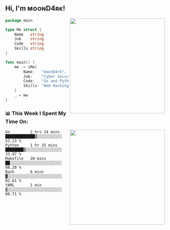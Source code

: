 <h2> Hi, I'm ᴍᴏᴏɴD4ʀᴋ!</h2>
<img align='right' src="https://github-readme-stats.vercel.app/api?username=moond4rk&show_icons=true&theme=radical" width="300">


```go
package main

type Me struct {
	Name   string
	Job    string
	Code   string
	Skills string
}

func main() {
	me := &Me{
		Name:   "moonD4rk",
		Job:    "Cyber Security Engineer",
		Code:   "Go and Python and Others",
		Skills: "Web Hacking ^o^",
	}
	_ = me
}
```



<h3>📊 This Week I Spent My Time On:</h3>
<img align='right' src="https://spotify-github-profile.vercel.app/api/view?uid=dayjackson56081&cover_image=true&theme=novatorem" width="300">

<!--START_SECTION:waka-->
```text
Go         2 hrs 14 mins   █████████████▒░░░░░░░░░░░   53.23 % 
Python     1 hr 25 mins    ████████▒░░░░░░░░░░░░░░░░   33.97 % 
Makefile   20 mins         ██░░░░░░░░░░░░░░░░░░░░░░░   08.20 % 
Bash       6 mins          ▓░░░░░░░░░░░░░░░░░░░░░░░░   02.61 % 
YAML       1 min           ▒░░░░░░░░░░░░░░░░░░░░░░░░   00.71 % 
```
<!--END_SECTION:waka-->

